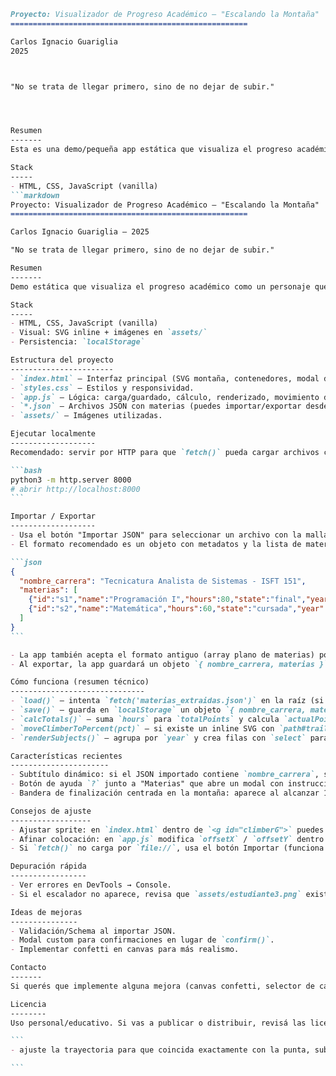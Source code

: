 ````markdown
Proyecto: Visualizador de Progreso Académico — "Escalando la Montaña"
=====================================================

Carlos Ignacio Guariglia
2025



"No se trata de llegar primero, sino de no dejar de subir."




Resumen
-------
Esta es una demo/pequeña app estática que visualiza el progreso académico de un estudiante como un personaje que escala una montaña. Cada materia tiene una carga horaria (puntos) y un estado (no cursada, cursando, cursada aprobada, final/equivalencia) que aporta una fracción de esos puntos al progreso total.

Stack
-----
- HTML, CSS, JavaScript (vanilla)
```markdown
Proyecto: Visualizador de Progreso Académico — "Escalando la Montaña"
=====================================================

Carlos Ignacio Guariglia — 2025

"No se trata de llegar primero, sino de no dejar de subir."

Resumen
-------
Demo estática que visualiza el progreso académico como un personaje que escala una montaña. Cada materia aporta puntos equivalentes a su carga horaria y un estado (no cursada, cursando, cursada aprobada, final/equivalencia) determina qué fracción de esos puntos cuenta para el progreso total.

Stack
-----
- HTML, CSS, JavaScript (vanilla)
- Visual: SVG inline + imágenes en `assets/`
- Persistencia: `localStorage`

Estructura del proyecto
-----------------------
- `index.html` — Interfaz principal (SVG montaña, contenedores, modal de ayuda, bandera de finalización).
- `styles.css` — Estilos y responsividad.
- `app.js` — Lógica: carga/guardado, cálculo, renderizado, movimiento del escalador, confetti y UI helpers.
- `*.json` — Archivos JSON con materias (puedes importar/exportar desde la UI).
- `assets/` — Imágenes utilizadas.

Ejecutar localmente
-------------------
Recomendado: servir por HTTP para que `fetch()` pueda cargar archivos como `materias_extraidas.json`.

```bash
python3 -m http.server 8000
# abrir http://localhost:8000
```

Importar / Exportar
-------------------
- Usa el botón "Importar JSON" para seleccionar un archivo con la malla/carrera.
- El formato recomendado es un objeto con metadatos y la lista de materias:

```json
{
  "nombre_carrera": "Tecnicatura Analista de Sistemas - ISFT 151",
  "materias": [
    {"id":"s1","name":"Programación I","hours":80,"state":"final","year":1},
    {"id":"s2","name":"Matemática","hours":60,"state":"cursada","year":1}
  ]
}
```

- La app también acepta el formato antiguo (array plano de materias) por compatibilidad.
- Al exportar, la app guardará un objeto `{ nombre_carrera, materias }` para preservar el título de la carrera.

Cómo funciona (resumen técnico)
------------------------------
- `load()` — intenta `fetch('materias_extraidas.json')` en la raíz (si sirve por HTTP). Si no, carga desde `localStorage`. Si no hay datos, usa valores por defecto.
- `save()` — guarda en `localStorage` un objeto `{ nombre_carrera, materias }` para conservar el nombre de la carrera.
- `calcTotals()` — suma `hours` para `totalPoints` y calcula `actualPoints` usando los pesos definidos en `STATE_WEIGHT`.
- `moveClimberToPercent(pct)` — si existe un inline SVG con `path#trail`, calcula la posición sobre el path (getTotalLength/getPointAtLength) y rota el grupo `#climberG` según la tangente para que el escalador siga la pendiente.
- `renderSubjects()` — agrupa por `year` y crea filas con `select` para cambiar estado; cada cambio guarda y recalcula.

Características recientes
----------------------
- Subtítulo dinámico: si el JSON importado contiene `nombre_carrera`, se mostrará en el `.subtitle` y se guarda en `localStorage`.
- Botón de ayuda `?` junto a "Materias" que abre un modal con instrucciones.
- Bandera de finalización centrada en la montaña: aparece al alcanzar 100% y dispara confetti.

Consejos de ajuste
------------------
- Ajustar sprite: en `index.html` dentro de `<g id="climberG">` puedes editar los atributos `x`, `y`, `width`, `height` del `<image>`.
- Afinar colocación: en `app.js` modifica `offsetX` / `offsetY` dentro de `moveClimberToPercent`.
- Si `fetch()` no carga por `file://`, usa el botón Importar (funciona siempre).

Depuración rápida
-----------------
- Ver errores en DevTools → Console.
- Si el escalador no aparece, revisa que `assets/estudiante3.png` exista y que la referencia en `index.html` sea correcta.

Ideas de mejoras
---------------
- Validación/Schema al importar JSON.
- Modal custom para confirmaciones en lugar de `confirm()`.
- Implementar confetti en canvas para más realismo.

Contacto
-------
Si querés que implemente alguna mejora (canvas confetti, selector de carrera persistente, tests), decímelo y lo hago.

Licencia
--------
Uso personal/educativo. Si vas a publicar o distribuir, revisá las licencias de las imágenes.

```
- ajuste la trayectoria para que coincida exactamente con la punta, subí una captura donde se vea el desajuste y lo afino (ajuste X/Y),

```
